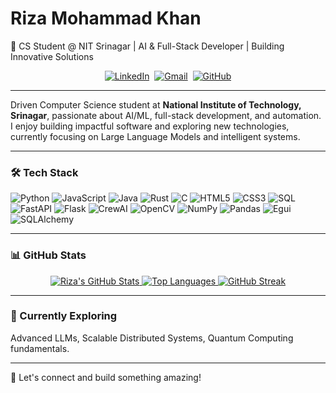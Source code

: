 # Riza Mohammad Khan
🚀 CS Student @ NIT Srinagar | AI & Full-Stack Developer | Building Innovative Solutions

<p align="center">
  <a href="https://linkedin.com/in/rizamkhan" target="_blank"><img src="https://img.shields.io/badge/LinkedIn-%230077B5.svg?&style=for-the-badge&logo=linkedin&logoColor=white" alt="LinkedIn"/></a> 
  <a href="mailto:rizamohammad.work@gmail.com"><img src="https://img.shields.io/badge/Gmail-%23D14836.svg?&style=for-the-badge&logo=gmail&logoColor=white" alt="Gmail"/></a> 
  <a href="https://github.com/RIZAmohammadkhan" target="_blank"><img src="https://img.shields.io/badge/GitHub-%2312100E.svg?&style=for-the-badge&logo=github&logoColor=white" alt="GitHub"/></a>
</p>

---

Driven Computer Science student at **National Institute of Technology, Srinagar**, passionate about AI/ML, full-stack development, and automation. I enjoy building impactful software and exploring new technologies, currently focusing on Large Language Models and intelligent systems.

---

### 🛠️ Tech Stack

![Python](https://img.shields.io/badge/Python-3776AB?style=for-the-badge&logo=python&logoColor=white)
![JavaScript](https://img.shields.io/badge/JavaScript-F7DF1E?style=for-the-badge&logo=javascript&logoColor=black)
![Java](https://img.shields.io/badge/Java-ED8B00?style=for-the-badge&logo=java&logoColor=white)
![Rust](https://img.shields.io/badge/Rust-000000?style=for-the-badge&logo=rust&logoColor=white)
![C](https://img.shields.io/badge/C-00599C?style=for-the-badge&logo=c&logoColor=white)
![HTML5](https://img.shields.io/badge/HTML5-E34F26?style=for-the-badge&logo=html5&logoColor=white)
![CSS3](https://img.shields.io/badge/CSS3-1572B6?style=for-the-badge&logo=css3&logoColor=white)
![SQL](https://img.shields.io/badge/SQL-025E8C?style=for-the-badge&logo=sql&logoColor=white)
<br/>
![FastAPI](https://img.shields.io/badge/FastAPI-009688?style=for-the-badge&logo=fastapi&logoColor=white)
![Flask](https://img.shields.io/badge/Flask-000000?style=for-the-badge&logo=flask&logoColor=white)
![CrewAI](https://img.shields.io/badge/CrewAI-purple?style=for-the-badge)
![OpenCV](https://img.shields.io/badge/OpenCV-5C3EE8?style=for-the-badge&logo=opencv&logoColor=white)
![NumPy](https://img.shields.io/badge/Numpy-013243?style=for-the-badge&logo=numpy&logoColor=white)
![Pandas](https://img.shields.io/badge/Pandas-150458?style=for-the-badge&logo=pandas&logoColor=white)
![Egui](https://img.shields.io/badge/egui-2B2B2B?style=for-the-badge&logo=rust&logoColor=white)
![SQLAlchemy](https://img.shields.io/badge/SQLAlchemy-D71F00?style=for-the-badge&logo=sqlalchemy&logoColor=white)

---

### 📊 GitHub Stats

<p align="center">
  <a href="https://github.com/RIZAmohammadkhan">
    <img src="https://github-readme-stats.vercel.app/api?username=RIZAmohammadkhan&show_icons=true&theme=radical&hide_border=true&count_private=true&include_all_commits=true" alt="Riza's GitHub Stats" />
  </a>
  <a href="https://github.com/RIZAmohammadkhan">
    <img src="https://github-readme-stats.vercel.app/api/top-langs/?username=RIZAmohammadkhan&layout=compact&theme=radical&hide_border=true&langs_count=6" alt="Top Languages" />
  </a>
  <a href="https://github.com/RIZAmohammadkhan">
    <img src="https://github-readme-streak-stats.herokuapp.com/?user=RIZAmohammadkhan&theme=radical&hide_border=true" alt="GitHub Streak" />
  </a>
</p>

---

### 🌱 Currently Exploring
Advanced LLMs, Scalable Distributed Systems, Quantum Computing fundamentals.

---

🤝 Let's connect and build something amazing!
